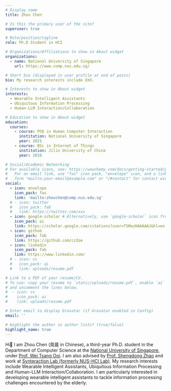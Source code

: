 ```yaml
---
# Display name
title: Zhou Chen

# Is this the primary user of the site?
superuser: true

# Role/position/tagline
role: Ph.D Student in HCI

# Organizations/Affiliations to show in About widget
organizations:
  - name: National University of Singapore
    url: https://www.comp.nus.edu.sg/

# Short bio (displayed in user profile at end of posts)
bio: My research interests include XXX.

# Interests to show in About widget
interests:
  - Wearable Intelligent Assistants
  - Ubiquitous Information Processing
  - Human-LLM Interaction/Collaboration

# Education to show in About widget
education:
  courses:
    - course: PhD in Human Computer Interaction
      institution: National University of Singapore
      year: 2021
    - course: BSc in Internet of Things
      institution: Jilin University of China
      year: 2016

# Social/Academic Networking
# For available icons, see: https://wowchemy.com/docs/getting-started/page-builder/#icons
#   For an email link, use "fas" icon pack, "envelope" icon, and a link in the
#   form "mailto:your-email@example.com" or "/#contact" for contact widget.
social:
  - icon: envelope
    icon_pack: fas
    link: 'mailto:zhouchen@comp.nus.edu.sg'
  # - icon: twitter
  #   icon_pack: fab
  #   link: https://twitter.com/xxx
  - icon: google-scholar # Alternatively, use `google-scholar` icon from `ai` icon pack
    icon_pack: ai
    link: https://scholar.google.com/citations?user=TSMwzHAAAAAJ&hl=en
  - icon: github
    icon_pack: fab
    link: https://github.com/czZoe
  - icon: linkedin
    icon_pack: fab
    link: https://www.linkedin.com/
  # - icon: cv
  #   icon_pack: ai
  #   link: uploads/resume.pdf

# Link to a PDF of your resume/CV.
# To use: copy your resume to `static/uploads/resume.pdf`, enable `ai` icons in `params.toml`,
# and uncomment the lines below.
#  - icon: cv
#    icon_pack: ai
#    link: uploads/resume.pdf

# Enter email to display Gravatar (if Gravatar enabled in Config)
email: ''

# Highlight the author in author lists? (true/false)
highlight_name: true
---
```


Hi👋 I am Zhou Chen (周晨 in Chinese), a third-year Ph.D. student in the Department of Computer Science at the [National University of Singapore](https://www.nus.edu.sg/), under [Prof. Wei Tsang Ooi](https://www.comp.nus.edu.sg/cs/people/ooiwt/). I am also advised by [Prof. Shengdong Zhao](https://www.shengdongzhao.com/) and work at [Synteraction Lab (formerly NUS-HCI Lab)](https://www.synteraction.org/). My research interests include Wearable Intelligent Assistants, Ubiquitous Information Processing and Human-LLM Interaction/Collaboration. I am particularly interested in developing wearable intelligent assistants to tackle information processing challenges encountered by the elderly.

<!-- {{< icon name="download" pack="fas" >}} Download my {{< staticref "uploads/demo_resume.pdf" "newtab" >}}resumé{{< /staticref >}}. -->
